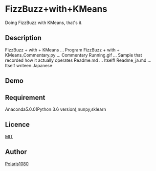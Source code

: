 FizzBuzz+with+KMeans
====

Doing FizzBuzz with KMeans, that's it.

## Description

FizzBuzz + with + KMeans ... Program
FizzBuzz + with + KMeans_Commentary.py ... Commentary
Running.gif ... Sample that recorded how it actually operates
Readme.md ... Itself!
Readme_ja.md ... Itself writeen Japanese

## Demo



## Requirement

Anaconda5.0.0(Python 3.6 version),nunpy,sklearn

## Licence

[MIT](https://github.com/tcnksm/tool/blob/master/LICENCE)

## Author

[Polaris1080](https://github.com/Polaris1080)

